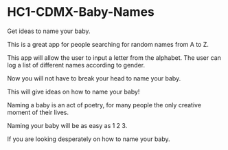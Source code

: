 # HC1-CDMX-Baby-Names

Get ideas to name your baby.

This is a great app for people searching for random names from A to Z.

This app will allow the user to input a letter from the alphabet. The user can log a list of different names according to gender.

Now you will not have to break your head to name your baby.

This will give ideas on how to name your baby!

Naming a baby is an act of poetry, for many people the only creative moment of their lives.

Naming your baby will be as easy as 1 2 3.

If you are looking desperately on how to name your baby. 
